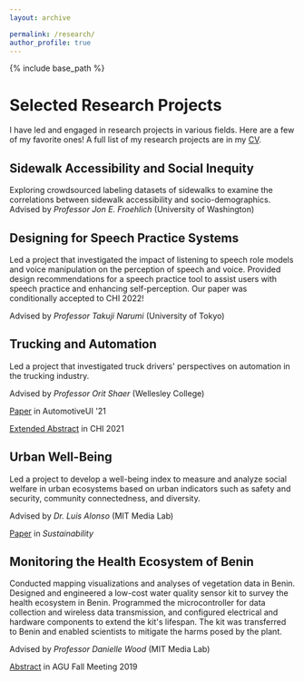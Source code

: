 ```yaml
---
layout: archive

permalink: /research/
author_profile: true
---
```


{% include base_path %}
# Selected Research Projects
I have led and engaged in research projects in various fields. Here are a few of my favorite ones! A full list of my research projects are in my [CV](https://docs.google.com/viewer?url=https://github.com/lisaorii/cv/raw/main/LisaOrii_CV.pdf).

## Sidewalk Accessibility and Social Inequity
Exploring crowdsourced labeling datasets of sidewalks to examine the correlations between sidewalk accessibility and socio-demographics. <br />
Advised by *Professor Jon E. Froehlich* (University of Washington)

## Designing for Speech Practice Systems
Led a project that investigated the impact of listening to speech role models and voice manipulation on the perception of speech and voice. Provided design recommendations for a speech practice tool to assist users with speech practice and enhancing self-perception. Our paper was conditionally accepted to CHI 2022!

Advised by *Professor Takuji Narumi* (University of Tokyo)

## Trucking and Automation
Led a project that investigated truck drivers' perspectives on automation in the trucking industry.

Advised by *Professor Orit Shaer* (Wellesley College)

[Paper](https://doi.org/10.1145/3409118.3475154) in AutomotiveUI '21

[Extended Abstract](https://doi.org/10.1145/3411763.3451637) in CHI 2021

## Urban Well-Being
Led a project to develop a well-being index to measure and analyze social welfare in urban ecosystems based on urban indicators such as safety and security, community connectedness, and diversity.

Advised by *Dr. Luis Alonso* (MIT Media Lab)

[Paper](https://www.mdpi.com/2071-1050/12/22/9458/pdf) in *Sustainability*

## Monitoring the Health Ecosystem of Benin
Conducted mapping visualizations and analyses of vegetation data in Benin.
Designed and engineered a low-cost water quality sensor kit to survey the health ecosystem in Benin. Programmed the microcontroller for data collection and wireless data transmission, and configured electrical and hardware components to extend the kit's lifespan. The kit was transferred to Benin and enabled scientists to mitigate the harms posed by the plant.

Advised by *Professor Danielle Wood* (MIT Media Lab)

[Abstract](ttps://agu.confex.com/agu/fm19/meetingapp.cgi/Paper/516235) in AGU Fall Meeting 2019
